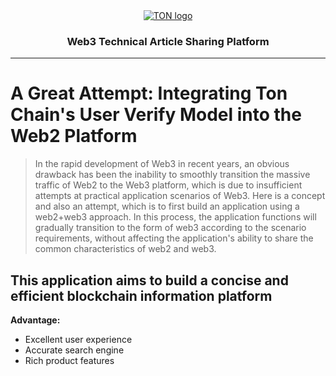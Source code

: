 <div align="center">
  <a href="https://ton.org">
    <picture>
      <source media="(prefers-color-scheme: dark)" srcset="https://github.com/0xdoomxy/blog/blob/main/images/ton_logo_light_background.svg">
      <img alt="TON logo" src="https://github.com/0xdoomxy/blog/blob/main/images/ton_logo_light_background.svg">
    </picture>
  </a>
  <h3>Web3 Technical Article Sharing Platform</h3>
  <hr/>
</div>


# A Great Attempt: Integrating Ton Chain's User Verify Model into the Web2 Platform



> In the rapid development of Web3 in recent years, an obvious drawback has been the inability to smoothly transition the massive traffic of Web2 to the Web3 platform, which is due to insufficient attempts at practical application scenarios of Web3. Here is a concept and also an attempt, which is to first build an application using a web2+web3 approach. In this process, the application functions will gradually transition to the form of web3 according to the scenario requirements, without affecting the application's ability to share the common characteristics of web2 and web3.

## This application aims to build a concise and efficient blockchain information platform

**Advantage:**

+ Excellent user experience
+ Accurate search engine
+ Rich product features



